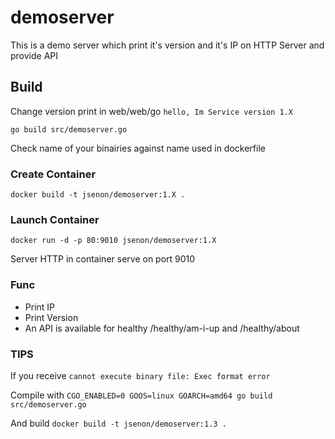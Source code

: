 # demoserver

This is a demo server which print it's version and it's IP on HTTP Server and provide API

## Build

Change version print in web/web/go `hello, Im Service version 1.X`

```
go build src/demoserver.go
```

Check name of your binairies against name used in dockerfile


### Create Container

```
docker build -t jsenon/demoserver:1.X .
```

### Launch Container

```
docker run -d -p 80:9010 jsenon/demoserver:1.X
```

Server HTTP in container serve on port 9010

### Func

- Print IP
- Print Version
- An API is available for healthy /healthy/am-i-up and /healthy/about


### TIPS

If you receive `cannot execute binary file: Exec format error`

Compile with  `CGO_ENABLED=0 GOOS=linux GOARCH=amd64 go build src/demoserver.go`

And build `docker build -t jsenon/demoserver:1.3 .`

